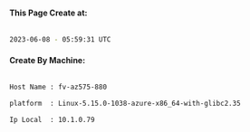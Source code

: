 
   
#### This Page Create at:

```bash

2023-06-08 - 05:59:31 UTC

```

#### Create By Machine:

```bash

Host Name : fv-az575-880

platform  : Linux-5.15.0-1038-azure-x86_64-with-glibc2.35

Ip Local  : 10.1.0.79

```

